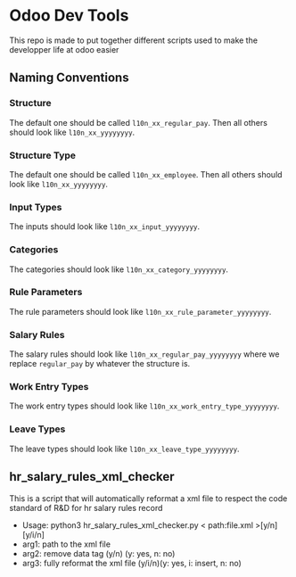 # Odoo Dev Tools

This repo is made to put together different scripts used to make the developper life at odoo easier

## Naming Conventions
### Structure
The default one should be called `l10n_xx_regular_pay`.
Then all others should look like `l10n_xx_yyyyyyyy`.

### Structure Type
The default one should be called `l10n_xx_employee`.
Then all others should look like `l10n_xx_yyyyyyyy`.

### Input Types
The inputs should look like `l10n_xx_input_yyyyyyyy`.

### Categories
The categories should look like `l10n_xx_category_yyyyyyyy`.

### Rule Parameters
The rule parameters should look like `l10n_xx_rule_parameter_yyyyyyyy`.

### Salary Rules
The salary rules should look like `l10n_xx_regular_pay_yyyyyyyy` where we replace `regular_pay` by whatever the structure is.

### Work Entry Types
The work entry types should look like `l10n_xx_work_entry_type_yyyyyyyy`.

### Leave Types
The leave types should look like `l10n_xx_leave_type_yyyyyyyy`.


## hr_salary_rules_xml_checker

This is a script that will automatically reformat a xml file to respect the code standard of R&D for hr salary rules record


- Usage: python3 hr_salary_rules_xml_checker.py < path:file.xml >[y/n][y/i/n]
- arg1: path to the xml file
- arg2: remove data tag  (y/n) (y: yes, n: no)
- arg3: fully reformat the xml file (y/i/n)(y: yes, i: insert, n: no) 
